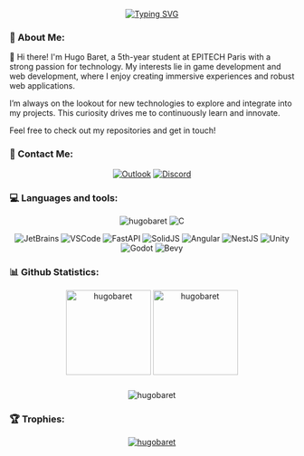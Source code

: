 <p align="center">
  <a href="https://git.io/typing-svg">
    <img src="https://readme-typing-svg.demolab.com?font=Fira+Code&size=15&letterSpacing=.2rem&duration=1500&pause=10&center=true&vCenter=true&multiline=true&random=false&width=435&height=100&lines=I'm+BARET+Hugo%2C+an+aspiring+IT+professional;+;Welcome+to+my+GitHub+profile!" alt="Typing SVG"/>
  </a>
</p>

### 🙋 About Me:
👋 Hi there! I'm Hugo Baret, a 5th-year student at EPITECH Paris with a strong passion for technology. My interests lie in game development and web development, where I enjoy creating immersive experiences and robust web applications.

I’m always on the lookout for new technologies to explore and integrate into my projects. This curiosity drives me to continuously learn and innovate.

Feel free to check out my repositories and get in touch!

### 📲 Contact Me:
<p align="center">
  <!-- <a href="https://www.linkedin.com/in/hugo-baret/"><img src="https://img.shields.io/badge/-Hugo%20Baret-blue?style=for-the-badge&logo=Linkedin&logoColor=white" alt="LinkedIn Badge"/></a> -->
  <a href="mailto:hugo.baret@epitech.eu"><img src="https://img.shields.io/badge/Microsoft_Outlook-0078D4?style=for-the-badge&logo=microsoft-outlook&logoColor=white" alt="Outlook"/></a>
  <a href="https://discord.com/users/494755469802471425"><img src="https://img.shields.io/badge/Discord-7289DA?style=for-the-badge&logo=discord&logoColor=white" alt="Discord"/></a>
</p>

### 💻 Languages and tools:

<p align="center">
  <img src="https://wakatime.com/badge/user/62c0a851-43f5-45be-9518-e29113d1ccf8.svg" alt="hugobaret" />
  <img src="https://wakatime.com/share/@dbh974/aa5ec9f0-f646-49a0-85fe-9b77f394bcbb.svg" alt="C"/>
</p>

<div align="center">
  <img src="https://img.shields.io/badge/JetBrains-black?style=for-the-badge&logo=JetBrains&logoColor=white" alt="JetBrains"/>
  <img src="https://img.shields.io/badge/Visual%20Studio%20Code-0078d7.svg?style=for-the-badge&logo=visual-studio-code&logoColor=white" alt="VSCode"/>
  <img src="https://img.shields.io/badge/FastAPI-005571?style=for-the-badge&logo=fastapi" alt="FastAPI"/>
  <img src="https://img.shields.io/badge/SolidJS-2C4F7C?style=for-the-badge&logo=solid&logoColor=white" alt="SolidJS"/>
  <img src="https://img.shields.io/badge/angular-%23DD0031.svg?style=for-the-badge&logo=angular&logoColor=white" alt="Angular"/>
  <img src="https://img.shields.io/badge/NestJS-e0234e?style=for-the-badge&logo=nestjs&logoColor=white" alt="NestJS"/>
  <img src="https://img.shields.io/badge/Unity-FFFFFF?style=for-the-badge&logo=unity&logoColor=black" alt="Unity"/>
  <img src="https://img.shields.io/badge/GODOT-%23FFFFFF.svg?style=for-the-badge&logo=godot-engine" alt="Godot"/>
  <img src="https://img.shields.io/badge/Bevy-232326.svg?style=for-the-badge&logo=bevy&logoColor=white" alt="Bevy"/>

</div>


### 📊 Github Statistics:

<div align="center" style="padding-bottom: 10px">
  <img src="https://github-readme-stats.vercel.app/api/top-langs?username=hugobaret&show_icons=true&theme=dracula&locale=en&layout=compact" alt="hugobaret" height="150" />
  <img src="https://github-readme-stats.vercel.app/api?username=hugobaret&show_icons=true&theme=dracula&locale=en" alt="hugobaret" height="150" />
</div>

<p align="center">
  <img src="https://github-readme-streak-stats.herokuapp.com/?user=hugobaret&theme=dark" alt="hugobaret" />
</p>

### 🏆 Trophies:

<p align="center"> <a href="https://github.com/ryo-ma/github-profile-trophy"><img src="https://github-profile-trophy.vercel.app/?username=hugobaret&rank=-C,-?&column=-1" alt="hugobaret" /></a> </p>